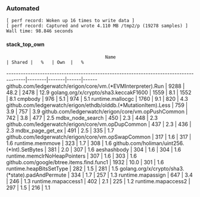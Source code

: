 ### Automated

```
[ perf record: Woken up 16 times to write data ]
[ perf record: Captured and wrote 4.110 MB /tmp2/p (19278 samples) ]
Wall time: 98.846 seconds
```

#### stack_top_own

                                         Name                                         | Shared |   %   | Own  |   %
--------------------------------------------------------------------------------------|--------|-------|------|------
github.com/ledgerwatch/erigon/core/vm.(*EVMInterpreter).Run                           |   9288 |  48.2 | 2478 |  12.9
golang.org/x/crypto/sha3.keccakF1600                                                  |   1559 |   8.1 | 1552 |   8.1
cmpbody                                                                               |    976 |   5.1 |  974 |   5.1
runtime.mallocgc                                                                      |   1760 |   9.1 |  820 |   4.3
github.com/ledgerwatch/erigon/ethdb/olddb.(*MutationItem).Less                        |    759 |   3.9 |  757 |   3.9
github.com/ledgerwatch/erigon/core/vm.opPushCommon                                    |    742 |   3.8 |  477 |   2.5
mdbx_node_search                                                                      |    450 |   2.3 |  448 |   2.3
github.com/ledgerwatch/erigon/core/vm.opDupCommon                                     |    437 |   2.3 |  436 |   2.3
mdbx_page_get_ex                                                                      |    491 |   2.5 |  335 |   1.7
github.com/ledgerwatch/erigon/core/vm.opSwapCommon                                    |    317 |   1.6 |  317 |   1.6
runtime.memmove                                                                       |    323 |   1.7 |  308 |   1.6
github.com/holiman/uint256.(*Int).SetBytes                                            |    381 |   2.0 |  307 |   1.6
aeshashbody                                                                           |    304 |   1.6 |  304 |   1.6
runtime.memclrNoHeapPointers                                                          |    307 |   1.6 |  303 |   1.6
github.com/google/btree.items.find.func1                                              |   1932 |  10.0 |  301 |   1.6
runtime.heapBitsSetType                                                               |    282 |   1.5 |  281 |   1.5
golang.org/x/crypto/sha3.(*state).padAndPermute                                       |    334 |   1.7 |  257 |   1.3
runtime.mapassign                                                                     |    647 |   3.4 |  246 |   1.3
runtime.mapaccess1                                                                    |    402 |   2.1 |  225 |   1.2
runtime.mapaccess2                                                                    |    297 |   1.5 |  216 |   1.1
